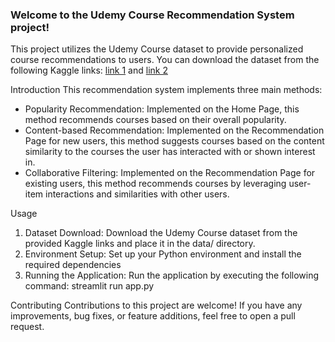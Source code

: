 ### Welcome to the Udemy Course Recommendation System project!
This project utilizes the Udemy Course dataset to provide personalized course recommendations to users.
 You can download the dataset from the following Kaggle links: 
 [link 1](https://www.kaggle.com/datasets/hossaingh/udemy-courses) and [link 2](https://www.kaggle.com/datasets/ankushbisht005/udemy-courses-data-2023)

 Introduction
This recommendation system implements three main methods:
- Popularity Recommendation: Implemented on the Home Page, this method recommends courses based on their overall popularity.
- Content-based Recommendation: Implemented on the Recommendation Page for new users, this method suggests courses based on the content similarity to the courses the user has interacted with or shown interest in.
- Collaborative Filtering: Implemented on the Recommendation Page for existing users, this method recommends courses by leveraging user-item interactions and similarities with other users.

Usage
1. Dataset Download: Download the Udemy Course dataset from the provided Kaggle links and place it in the data/ directory.
2. Environment Setup: Set up your Python environment and install the required dependencies
3. Running the Application: Run the application by executing the following command: streamlit run app.py

Contributing
Contributions to this project are welcome! If you have any improvements, bug fixes, or feature additions, feel free to open a pull request.
